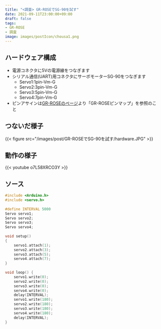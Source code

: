 ```yaml
---
title: "<調査> GR-ROSEでSG-90を試す"
date: 2021-09-11T23:00:00+09:00
draft: false
tags:
- GR-ROSE
- 調査
image: images/postIcon/chousa1.png
---
```



## ハードウェア構成

* 電源コネクタに5Vの電源線をつなぎます
* シリアル通信(UART)用コネクタにサーボモーターSG-90をつなぎます
    * Servo1:1pin-Vm-G
    * Servo2:3pin-Vm-G
    * Servo3:5pin-Vm-G
    * Servo4:7pin-Vm-G
* ピンアサインは[GR-ROSEのページ](https://www.renesas.com/jp/ja/products/gadget-renesas/boards/gr-rose)より「GR-ROSEピンマップ」を参照のこと


## つないだ様子

{{< figure src="/images/post/GR-ROSEでSG-90を試す/hardware.JPG" >}}

## 動作の様子

{{< youtube o7L58XRCO3Y >}}

## ソース

```C
#include <Arduino.h>
#include <servo.h> 
 
#define INTERVAL 5000
Servo servo1;
Servo servo2;
Servo servo3;
Servo servo4;
 
void setup() 
{ 
    servo1.attach(1);
    servo2.attach(3);
    servo3.attach(5);
    servo4.attach(7);
}
 
void loop() {
    servo1.write(0);
    servo2.write(0);
    servo3.write(0);
    servo4.write(0);
    delay(INTERVAL);
    servo1.write(180);
    servo2.write(180);
    servo3.write(180);
    servo4.write(180);
    delay(INTERVAL);
} 
```